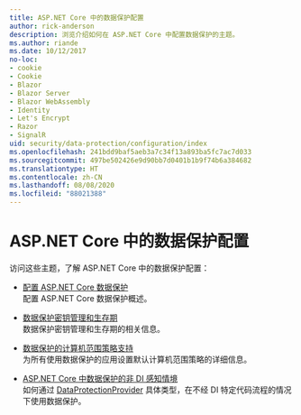 ```yaml
---
title: ASP.NET Core 中的数据保护配置
author: rick-anderson
description: 浏览介绍如何在 ASP.NET Core 中配置数据保护的主题。
ms.author: riande
ms.date: 10/12/2017
no-loc:
- cookie
- Cookie
- Blazor
- Blazor Server
- Blazor WebAssembly
- Identity
- Let's Encrypt
- Razor
- SignalR
uid: security/data-protection/configuration/index
ms.openlocfilehash: 241bdd9baf5aeb3a7c34f13a893ba5fc7ac7d033
ms.sourcegitcommit: 497be502426e9d90bb7d0401b1b9f74b6a384682
ms.translationtype: HT
ms.contentlocale: zh-CN
ms.lasthandoff: 08/08/2020
ms.locfileid: "88021388"
---
```

# <a name="data-protection-configuration-in-aspnet-core"></a>ASP.NET Core 中的数据保护配置

访问这些主题，了解 ASP.NET Core 中的数据保护配置：

* [配置 ASP.NET Core 数据保护](xref:security/data-protection/configuration/overview)  
  配置 ASP.NET Core 数据保护概述。

* [数据保护密钥管理和生存期](xref:security/data-protection/configuration/default-settings)  
  数据保护密钥管理和生存期的相关信息。

* [数据保护的计算机范围策略支持](xref:security/data-protection/configuration/machine-wide-policy)  
  为所有使用数据保护的应用设置默认计算机范围策略的详细信息。

* [ASP.NET Core 中数据保护的非 DI 感知情境](xref:security/data-protection/configuration/non-di-scenarios)  
  如何通过 [DataProtectionProvider](/dotnet/api/Microsoft.AspNetCore.DataProtection.DataProtectionProvider) 具体类型，在不经 DI 特定代码流程的情况下使用数据保护。
